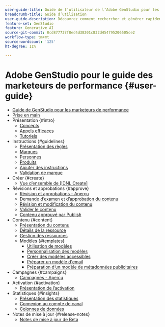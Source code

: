 ```yaml
---
user-guide-title: Guide de l’utilisateur de l’Adobe GenStudio pour les spécialistes du marketing des performances
breadcrumb-title: Guide d’utilisation
user-guide-description: Découvrez comment rechercher et générer rapidement des ressources sur la marque, créer des variations et optimiser des expériences en fonction des informations de performances du contenu en temps réel.
feature-set: GenStudio
feature: Generative AI
source-git-commit: 0cd877737f8ed4d38201c832d454795206505de2
workflow-type: tm+mt
source-wordcount: '125'
ht-degree: 11%

---
```



# Adobe GenStudio pour le guide des marketeurs de performance {#user-guide}

+ [Guide de GenStudio pour les marketeurs de performance](home.md)
+ [Prise en main](get-started.md)
+ Présentation {#intro}
   + [Concepts](concepts.md)
   + [Appels efficaces](effective-prompts.md)
   + [Tutoriels](https://experienceleague.adobe.com/docs/genstudio/learning/tutorials.html)
+ Instructions {#guidelines}
   + [Présentation des règles](guidelines/overview.md)
   + [Marques](guidelines/brands.md)
   + [Personnes](guidelines/personas.md)
   + [Produits](guidelines/products.md)
   + [Ajouter des instructions](guidelines/add-guidelines.md)
   + [Validation de marque](guidelines/brand-validation.md)
+ Créer {#create}
   + [Vue d’ensemble de [!DNL Create]](create/overview.md)
+ Révisions et approbations {#approve}
   + [Révision et approbations - Aperçu](approvals/overview.md)
   + [Demande d’examen et d’approbation du contenu](approvals/request-review.md)
   + [Révision et modification du contenu](approvals/review-and-edit.md)
   + [Valider le contenu](approvals/approve-content.md)
   + [Contenu approuvé par Publish](approvals/publish-content.md)
+ Contenu {#content}
   + [Présentation du contenu](content/overview.md)
   + [Détails de la ressource](content/asset-details.md)
   + [Gestion des ressources](content/manage-assets.md)
   + Modèles {#templates}
      + [Utilisation de modèles](content/use-templates.md)
      + [Personnalisation des modèles](content/customize-template.md)
      + [Créer des modèles accessibles](content/accessibility-for-templates.md)
      + [Préparer un modèle d&#39;email](content/email-template.md)
      + [Préparation d’un modèle de métadonnées publicitaires](content/meta-template.md)
+ Campagnes {#campaigns}
   + [Campagnes - Aperçu](campaigns/overview.md)
+ Activation {#activation}
   + [Présentation de l’activation](activation/overview.md)
+ Statistiques {#insights}
   + [Présentation des statistiques](insights/overview.md)
   + [Connexion au compte de canal](insights/connect-channel.md)
   + [Colonnes de données](insights/data-columns.md)
+ Notes de mise à jour {#release-notes}
   + [Notes de mise à jour de Beta](beta-release-notes.md)


